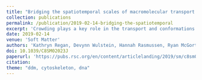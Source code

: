 ```yaml
---
title: "Bridging the spatiotemporal scales of macromolecular transport in crowded biomimetic systems"
collection: publications
permalink: /publication/2019-02-14-bridging-the-spatiotemporal
excerpt: 'Crowding plays a key role in the transport and conformations of biological macromolecules. Gene therapy, viral infection, and transfection require DNA to traverse the crowded cytoplasm, including the cytoskeletal network of filamentous proteins. Given the complexity of cellular crowding, the dynamics of biological molecules can be highly dependent on the spatiotemporal scale probed. We present a powerful platform that spans molecular and cellular scales by coupling single-molecule conformational tracking (SMCT) and selective-plane illumination differential dynamic microscopy (SPIDDM).'
date: 2019-02-14
venue: 'Soft Matter'
authors: 'Kathryn Regan, Devynn Wulstein, Hannah Rasmussen, Ryan McGorty, Rae M. Robertson-Anderson'
doi: 10.1039/C8SM02023J
paperurl: 'https://pubs.rsc.org/en/content/articlelanding/2019/sm/c8sm02023j'
citation: 
theme: "ddm, cytoskeleton, dna"
---
```


